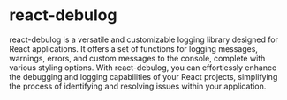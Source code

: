 # react-debulog
 react-debulog is a versatile and customizable logging library designed for React applications. It offers a set of functions for logging messages, warnings, errors, and custom messages to the console, complete with various styling options. With react-debulog, you can effortlessly enhance the debugging and logging capabilities of your React projects, simplifying the process of identifying and resolving issues within your application.
